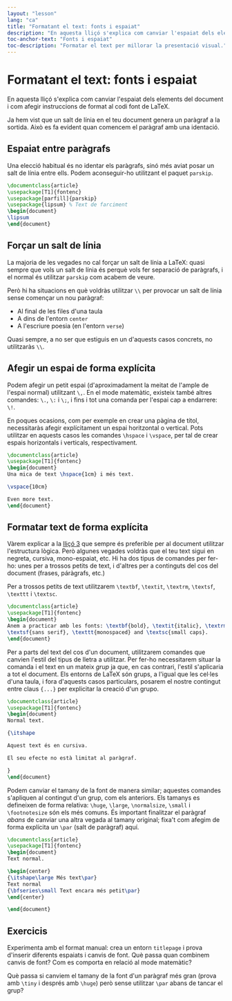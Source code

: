 ```yaml
---
layout: "lesson"
lang: "ca"
title: "Formatant el text: fonts i espaiat"
description: "En aquesta lliçó s'explica com canviar l'espaiat dels elements del document i com afegir instruccions de format al codi font de LaTeX."
toc-anchor-text: "Fonts i espaiat"
toc-description: "Formatar el text per millorar la presentació visual."
---
```


# Formatant el text: fonts i espaiat

<span
  class="summary">En aquesta lliçó s'explica com canviar l'espaiat dels elements del document i com afegir instruccions de format al codi font de LaTeX.</span>

Ja hem vist que un salt de línia en el teu document genera un paràgraf a la sortida. Això es fa evident quan comencem el paràgraf amb una identació.

## Espaiat entre paràgrafs

Una elecció habitual és no identar els paràgrafs, sinó més aviat posar un salt de línia entre ells. Podem aconseguir-ho utilitzant el paquet `parskip`.

```latex
\documentclass{article}
\usepackage[T1]{fontenc}
\usepackage[parfill]{parskip}
\usepackage{lipsum} % Text de farciment
\begin{document}
\lipsum
\end{document}
```

## Forçar un salt de línia

La majoria de les vegades no cal forçar un salt de línia a LaTeX: quasi sempre que vols un salt de línia és perquè vols fer separació de paràgrafs, i el normal és utilitzar `parskip` com acabem de veure.

Però hi ha situacions en què voldràs utilitzar `\\` per provocar un salt de línia sense començar un nou paràgraf:

- Al final de les files d'una taula
- A dins de l'entorn `center`
- A l'escriure poesia (en l'entorn `verse`)

Quasi sempre, a no ser que estiguis en un d'aquests casos concrets, no utilitzaràs `\\`.

## Afegir un espai de forma explícita

Podem afegir un petit espai (d'aproximadament la meitat de l'ample de l'espai normal) utilitzant `\,`. En el mode matemàtic, existeix també altres comandes: `\.`, `\:` i `\;`, i fins i tot una comanda per l'espai cap a endarrere: `\!`.

En poques ocasions, com per exemple en crear una pàgina de títol, necessitaràs 
afegir explícitament un espai horitzontal o vertical. Pots utilitzar en aquests casos 
les comandes `\hspace` i `\vspace`, per tal de crear espais horizontals i verticals, 
respectivament.

```latex
\documentclass{article}
\usepackage[T1]{fontenc}
\begin{document}
Una mica de text \hspace{1cm} i més text.

\vspace{10cm}

Even more text.
\end{document}
```

## Formatar text de forma explícita

Vàrem explicar a la [lliçó 3](lesson-03) que sempre és preferible per al document utilitzar l'estructura lògica. Però algunes vegades voldràs que el teu text sigui en negreta, cursiva, mono-espaiat, etc. Hi ha dos tipus de comandes per fer-ho: unes per a trossos petits de text, i d'altres per a continguts del cos del document (frases, páràgrafs, etc.)

Per a trossos petits de text utilitzarem `\textbf`, `\textit`, `\textrm`, `\textsf`,
`\texttt` i `\textsc`.

```latex
\documentclass{article}
\usepackage[T1]{fontenc}
\begin{document}
Anem a practicar amb les fonts: \textbf{bold}, \textit{italic}, \textrm{roman},
\textsf{sans serif}, \texttt{monospaced} and \textsc{small caps}.
\end{document}
```

Per a parts del text del cos d'un document, utilitzarem comandes que canvien l'estil del tipus de lletra a utilitzar. Per fer-ho necessitarem situar la comanda i el text en un mateix _grup_ ja que, en cas contrari, l'estil s'aplicaria a tot el document. Els entorns de LaTeX són grups, a l'igual que les cel·les d'una taula, i fora d'aquests casos particulars, posarem el nostre contingut entre claus `{...}` per explicitar la creació d'un grupo.

```latex
\documentclass{article}
\usepackage[T1]{fontenc}
\begin{document}
Normal text.

{\itshape

Aquest text és en cursiva.

El seu efecte no està limitat al paràgraf.

}
\end{document}
```

Podem canviar el tamany de la font de manera similar; aquestes comandes s'apliquen al contingut d'un grup, com els anteriors. Els tamanys es defineixen de forma relativa: `\huge`, `\large`, `\normalsize`, `\small` i `\footnotesize` són els més comuns. És important finalitzar el paràgraf
_abans_ de canviar una altra vegada al tamany original; fixa't com afegim de forma explícita un `\par` (salt de paràgraf) aquí.

```latex
\documentclass{article}
\usepackage[T1]{fontenc}
\begin{document}
Text normal.

\begin{center}
{\itshape\large Més text\par}
Text normal
{\bfseries\small Text encara més petit\par}
\end{center}

\end{document}
```

## Exercicis

Experimenta amb el format manual: crea un entorn `titlepage` i prova d'inserir diferents espaiats i canvis de font. Què passa quan combinem canvis de font? Com es comporta en relació al mode matemàtic?

Què passa si canviem el tamany de la font d'un paràgraf més gran (prova amb `\tiny` i després amb `\huge`) però sense utilitzar `\par` abans de tancar el grup?